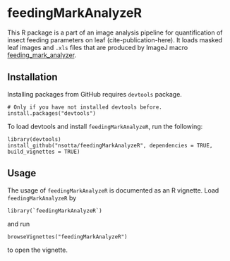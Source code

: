 # feedingMarkAnalyzeR  

This R package is a part of an image analysis pipeline for quantification of insect feeding parameters on leaf (cite-publication-here). It loads masked leaf images and `.xls` files that are produced by ImageJ macro [feeding_mark_analyzer]().  




## Installation

Installing packages from GitHub requires `devtools` package. 
```
# Only if you have not installed devtools before.
install.packages("devtools")
```

To load devtools and install `feedingMarkAnalyzeR`, run the following:  
```
library(devtools)
install_github("nsotta/feedingMarkAnalyzeR", dependencies = TRUE, build_vignettes = TRUE)
```

## Usage  

The usage of `feedingMarkAnalyzeR` is documented as an R vignette. 
Load `feedingMarkAnalyzeR` by 

```
library(`feedingMarkAnalyzeR`)
```
and run
```
browseVignettes("feedingMarkAnalyzeR")
```
to open the vignette.

